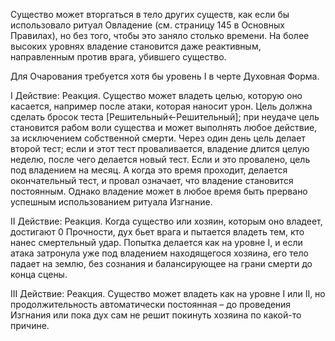 Существо может вторгаться в тело других существ, как если бы использовало ритуал Овладение (см. страницу 145 в Основных Правилах), но без того, чтобы это заняло столько времени. На более высоких уровнях владение становится даже реактивным, направленным против врага, убившего существо.

Для Очарования требуется хотя бы уровень I в черте Духовная Форма.

I Действие: Реакция. Существо может владеть целью, которую оно касается, например после атаки, которая наносит урон. Цель должна сделать бросок теста [Решительный←Решительный]; при неудаче цель становится рабом воли существа и может выполнять любое действие, за исключением собственной смерти. Через один день цель делает второй тест; если и этот тест проваливается, владение длится целую неделю, после чего делается новый тест. Если и это провалено, цель под владением на месяц. А когда это время проходит, делается окончательный тест, и провал означает, что владение становится постоянным. Однако владение может в любое время быть прервано успешным использованием ритуала Изгнание.

II Действие: Реакция. Когда существо или хозяин, которым оно владеет, достигают 0 Прочности, дух бьет врага и пытается владеть тем, кто нанес смертельный удар. Попытка делается как на уровне I, и если атака затронула уже под владением находящегося хозяина, его тело падает на землю, без сознания и балансирующее на грани смерти до конца сцены.

III Действие: Реакция. Существо может владеть как на уровне I или II, но продолжительность автоматически постоянная – до проведения Изгнания или пока дух сам не решит покинуть хозяина по какой-то причине.